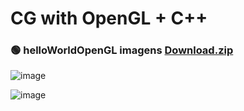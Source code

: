 # CG  with OpenGL + C++

### 🟢 helloWorldOpenGL imagens [Download.zip](https://github.com/david-jc-br/CG/files/8923818/MyFirstOpenGL.zip)

![image](https://user-images.githubusercontent.com/73839667/174205282-b816647a-dd16-4dd7-b46b-5931d65f5f17.png)

![image](https://user-images.githubusercontent.com/73839667/174205291-5ece4001-5697-4bc2-9318-6489d1697476.png)

